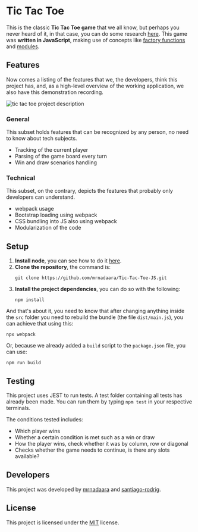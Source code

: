 ﻿# Tic Tac Toe

This is the classic **Tic Tac Toe game** that we all know, but perhaps you never heard of it, in that case, you can do some research [here](https://en.wikipedia.org/wiki/Tic-tac-toe). This game was **written in JavaScript**, making use of concepts like [factory functions](https://www.theodinproject.com/courses/javascript/lessons/factory-functions-and-the-module-pattern) and [modules](https://developer.mozilla.org/en-US/docs/Web/JavaScript/Guide/Modules).

## Features

Now comes a listing of the features that we, the developers, think this project has, and, as a high-level overview of the working application, we also have this demonstration recording.

![tic tac toe project description](https://github.com/mrnadaara/Tic-Tac-Toe-JS/blob/feature/game/doc/tic_tac_toe_demo.gif)

### General

This subset holds features that can be recognized by any person, no need to know about tech subjects.

- Tracking of the current player
- Parsing of the game board every turn
- Win and draw scenarios handling

 ### Technical

This subset, on the contrary, depicts the features that probably only developers can understand.

- webpack usage
- Bootstrap loading using webpack
- CSS bundling into JS also using webpack
- Modularization of the code

## Setup

1. **Install node**, you can see how to do it [here](https://nodejs.org/en/download/package-manager/).
2. **Clone the repository**, the command is:
	```shell
	git clone https://github.com/mrnadaara/Tic-Tac-Toe-JS.git
	```
3. **Install the project dependencies**, you can do so with the following:
	```shell
	npm install
	```
And that's about it, you need to know that after changing anything inside the `src` folder you need to rebuild the bundle (the file `dist/main.js`), you can achieve that using this:
```shell
npx webpack
```
Or, because we already added a `build` script to the `package.json` file, you can use:
```shell
npm run build
```
## Testing

This project uses JEST to run tests. A test folder containing all tests has already been made. You can
run them by typing ``` npm test ``` in your respective terminals.

The conditions tested includes:

- Which player wins
- Whether a certain condition is met such as a win or draw
- How the player wins, check whether it was by column, row or diagonal
- Checks whether the game needs to continue, is there any slots available?

## Developers

This project was developed by [mrnadaara](https://github.com/mrnadaara) and [santiago-rodrig](https://github.com/santiago-rodrig).

## License

This project is licensed under the [MIT](https://github.com/mrnadaara/Tic-Tac-Toe-JS/blob/feature/game/LICENSE) license.
